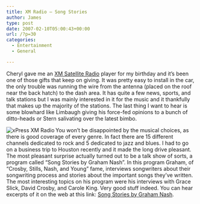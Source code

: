```yaml
---
title: XM Radio – Song Stories
author: James
type: post
date: 2007-02-10T05:00:43+00:00
url: /?p=30
categories:
  - Entertainment
  - General

---
```

Cheryl gave me an [XM Satellite Radio][1] player for my birthday and it&#8217;s been one of those gifts that keep on giving. It was pretty easy to install in the car, the only trouble was running the wire from the antenna (placed on the roof near the back hatch) to the dash area. It has quite a few news, sports, and talk stations but I was mainly interested in it for the music and it thankfully that makes up the majority of the stations. The last thing I want to hear is some blowhard like Limbaugh giving his force-fed opinions to a bunch of ditto-heads or Stern salivating over the latest bimbo.

<img src='http://www.culbertsonexchange.com/wp/wp-content/uploads/2007/02/xpress.jpg' align='left' alt='xPress XM Radio' />You won&#8217;t be disappointed by the musical choices, as there is good coverage of every genre. In fact there are 15 different channels dedicated to rock and 5 dedicated to jazz and blues. I had to go on a business trip to Houston recently and it made the long drive pleasant. The most pleasant surprise actually turned out to be a talk show of sorts, a program called &#8220;Song Stories by Graham Nash&#8221;. In this program Graham, of &#8220;Crosby, Stills, Nash, and Young&#8221; fame, interviews songwriters about their songwriting process and stories about the important songs they&#8217;ve written. The most interesting topics on his program were his interviews with Grace Slick, David Crosby, and Carole King. Very good stuff indeed. You can hear excerpts of it on the web at this link: [Song Stories by Graham Nash][2].

 [1]: http://www.xmradio.com/
 [2]: http://www.grahamnash.com/?sectionname=songstories